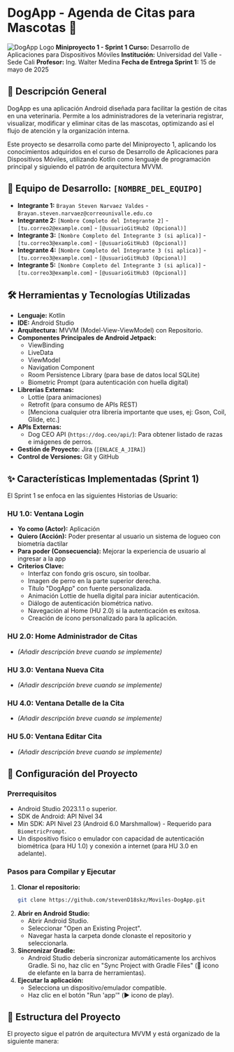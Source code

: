 # DogApp - Agenda de Citas para Mascotas 🐾

![DogApp Logo](app/src/main/res/mipmap-xxxhdpi/ic_dogapp.png) **Miniproyecto 1 - Sprint 1**
**Curso:** Desarrollo de Aplicaciones para Dispositivos Móviles
**Institución:** Universidad del Valle - Sede Cali
**Profesor:** Ing. Walter Medina
**Fecha de Entrega Sprint 1:** 15 de mayo de 2025

## 📝 Descripción General

DogApp es una aplicación Android diseñada para facilitar la gestión de citas en una veterinaria. Permite a los administradores de la veterinaria registrar, visualizar, modificar y eliminar citas de las mascotas, optimizando así el flujo de atención y la organización interna.

Este proyecto se desarrolla como parte del Miniproyecto 1, aplicando los conocimientos adquiridos en el curso de Desarrollo de Aplicaciones para Dispositivos Móviles, utilizando Kotlin como lenguaje de programación principal y siguiendo el patrón de arquitectura MVVM.

## 👥 Equipo de Desarrollo: `[NOMBRE_DEL_EQUIPO]`

* **Integrante 1:** `Brayan Steven Narvaez Valdes` - `Brayan.steven.narvaez@correounivalle.edu.co`
* **Integrante 2:** `[Nombre Completo del Integrante 2]` - `[tu.correo2@example.com]` - `[@usuarioGitHub2 (Opcional)]`
* **Integrante 3:** `[Nombre Completo del Integrante 3 (si aplica)]` - `[tu.correo3@example.com]` - `[@usuarioGitHub3 (Opcional)]`
* **Integrante 4:** `[Nombre Completo del Integrante 3 (si aplica)]` - `[tu.correo3@example.com]` - `[@usuarioGitHub3 (Opcional)]`
* **Integrante 5:** `[Nombre Completo del Integrante 3 (si aplica)]` - `[tu.correo3@example.com]` - `[@usuarioGitHub3 (Opcional)]`

## 🛠️ Herramientas y Tecnologías Utilizadas

* **Lenguaje:** Kotlin
* **IDE:** Android Studio 
* **Arquitectura:** MVVM (Model-View-ViewModel) con Repositorio.
* **Componentes Principales de Android Jetpack:**
    * ViewBinding
    * LiveData
    * ViewModel
    * Navigation Component
    * Room Persistence Library (para base de datos local SQLite)
    * Biometric Prompt (para autenticación con huella digital)
* **Librerías Externas:**
    * Lottie (para animaciones)
    * Retrofit (para consumo de APIs REST)
    * [Menciona cualquier otra librería importante que uses, ej: Gson, Coil, Glide, etc.]
* **APIs Externas:**
    * Dog CEO API (`https://dog.ceo/api/`): Para obtener listado de razas e imágenes de perros.
* **Gestión de Proyecto:** Jira (`[ENLACE_A_JIRA]`)
* **Control de Versiones:** Git y GitHub

## ✨ Características Implementadas (Sprint 1)

El Sprint 1 se enfoca en las siguientes Historias de Usuario:

### HU 1.0: Ventana Login
* **Yo como (Actor):** Aplicación
* **Quiero (Acción):** Poder presentar al usuario un sistema de logueo con biometría dactilar
* **Para poder (Consecuencia):** Mejorar la experiencia de usuario al ingresar a la app
* **Criterios Clave:**
    * Interfaz con fondo gris oscuro, sin toolbar.
    * Imagen de perro en la parte superior derecha.
    * Título "DogApp" con fuente personalizada.
    * Animación Lottie de huella digital para iniciar autenticación.
    * Diálogo de autenticación biométrica nativo.
    * Navegación al Home (HU 2.0) si la autenticación es exitosa.
    * Creación de ícono personalizado para la aplicación.

### HU 2.0: Home Administrador de Citas
* *(Añadir descripción breve cuando se implemente)*

### HU 3.0: Ventana Nueva Cita
* *(Añadir descripción breve cuando se implemente)*

### HU 4.0: Ventana Detalle de la Cita
* *(Añadir descripción breve cuando se implemente)*

### HU 5.0: Ventana Editar Cita
* *(Añadir descripción breve cuando se implemente)*

## 🚀 Configuración del Proyecto

### Prerrequisitos
* Android Studio 2023.1.1  o superior.
* SDK de Android: API Nivel 34 
* Min SDK: API Nivel 23 (Android 6.0 Marshmallow) - Requerido para `BiometricPrompt`.
* Un dispositivo físico o emulador con capacidad de autenticación biométrica (para HU 1.0) y conexión a internet (para HU 3.0 en adelante).

### Pasos para Compilar y Ejecutar
1.  **Clonar el repositorio:**
    ```bash
    git clone https://github.com/stevenD18skz/Moviles-DogApp.git
    ```
2.  **Abrir en Android Studio:**
    * Abrir Android Studio.
    * Seleccionar "Open an Existing Project".
    * Navegar hasta la carpeta donde clonaste el repositorio y seleccionarla.
3.  **Sincronizar Gradle:**
    * Android Studio debería sincronizar automáticamente los archivos Gradle. Si no, haz clic en "Sync Project with Gradle Files" (🐘 icono de elefante en la barra de herramientas).
4.  **Ejecutar la aplicación:**
    * Selecciona un dispositivo/emulador compatible.
    * Haz clic en el botón "Run 'app'" (▶️ icono de play).

## 📂 Estructura del Proyecto

El proyecto sigue el patrón de arquitectura MVVM y está organizado de la siguiente manera:
